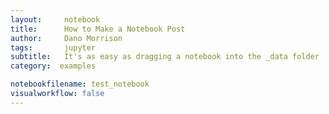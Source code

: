 ```yaml
---
layout:     notebook
title:      How to Make a Notebook Post
author:     Dano Morrison
tags: 		jupyter
subtitle:   It's as easy as dragging a notebook into the _data folder
category:  examples

notebookfilename: test_notebook
visualworkflow: false
---
```

